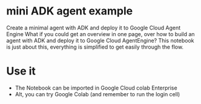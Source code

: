# mini ADK agent example
Create a minimal agent with ADK and deploy it to Google Cloud Agent Engine
What if you could get an overview in one page, over how to build an agent with ADK and deploy it to Google Cloud AgentEngine? 
This notebook is just about this, everything is simplified to get easily through the flow.

# Use it
- The Notebook can be imported in Google Cloud colab Enterprise
- Alt, you can try Google Colab (and remember to run the login cell)
